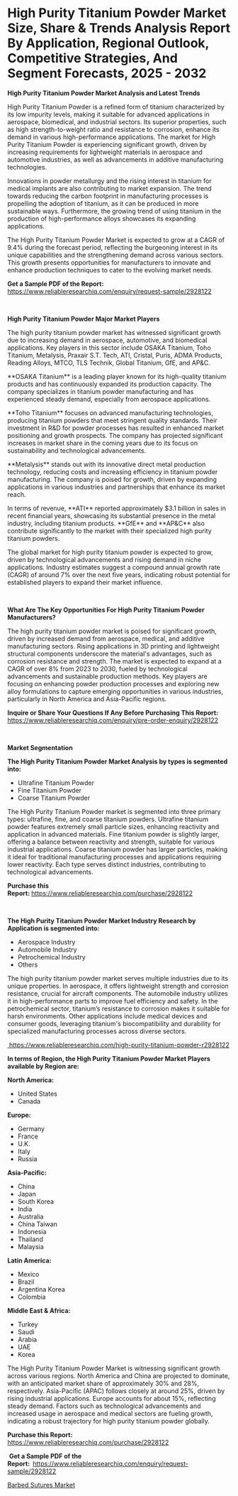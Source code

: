 <p><h1>High Purity Titanium Powder Market Size, Share & Trends Analysis Report By Application, Regional Outlook, Competitive Strategies, And Segment Forecasts, 2025 - 2032</h1></p><p><strong>High Purity Titanium Powder Market Analysis and Latest Trends</strong></p>
<p><p>High Purity Titanium Powder is a refined form of titanium characterized by its low impurity levels, making it suitable for advanced applications in aerospace, biomedical, and industrial sectors. Its superior properties, such as high strength-to-weight ratio and resistance to corrosion, enhance its demand in various high-performance applications. The market for High Purity Titanium Powder is experiencing significant growth, driven by increasing requirements for lightweight materials in aerospace and automotive industries, as well as advancements in additive manufacturing technologies.  </p><p>Innovations in powder metallurgy and the rising interest in titanium for medical implants are also contributing to market expansion. The trend towards reducing the carbon footprint in manufacturing processes is propelling the adoption of titanium, as it can be produced in more sustainable ways. Furthermore, the growing trend of using titanium in the production of high-performance alloys showcases its expanding applications.</p><p>The High Purity Titanium Powder Market is expected to grow at a CAGR of 9.4% during the forecast period, reflecting the burgeoning interest in its unique capabilities and the strengthening demand across various sectors. This growth presents opportunities for manufacturers to innovate and enhance production techniques to cater to the evolving market needs.</p></p>
<p><strong>Get a Sample PDF of the Report:&nbsp;</strong> <a href="https://www.reliableresearchiq.com/enquiry/request-sample/2928122?utm_campaign=3097&utm_medium=2&utm_source=Github&utm_content=ia&utm_term=12032025&utm_id=high-purity-titanium-powder">https://www.reliableresearchiq.com/enquiry/request-sample/2928122</a></p>
<p>&nbsp;</p>
<p><strong>High Purity Titanium Powder Major Market Players</strong></p>
<p><p>The high purity titanium powder market has witnessed significant growth due to increasing demand in aerospace, automotive, and biomedical applications. Key players in this sector include OSAKA Titanium, Toho Titanium, Metalysis, Praxair S.T. Tech, ATI, Cristal, Puris, ADMA Products, Reading Alloys, MTCO, TLS Technik, Global Titanium, GfE, and AP&C.</p><p>**OSAKA Titanium** is a leading player known for its high-quality titanium products and has continuously expanded its production capacity. The company specializes in titanium powder manufacturing and has experienced steady demand, especially from aerospace applications.</p><p>**Toho Titanium** focuses on advanced manufacturing technologies, producing titanium powders that meet stringent quality standards. Their investment in R&D for powder processes has resulted in enhanced market positioning and growth prospects. The company has projected significant increases in market share in the coming years due to its focus on sustainability and technological advancements.</p><p>**Metalysis** stands out with its innovative direct metal production technology, reducing costs and increasing efficiency in titanium powder manufacturing. The company is poised for growth, driven by expanding applications in various industries and partnerships that enhance its market reach.</p><p>In terms of revenue, **ATI** reported approximately $3.1 billion in sales in recent financial years, showcasing its substantial presence in the metal industry, including titanium products. **GfE** and **AP&C** also contribute significantly to the market with their specialized high purity titanium powders. </p><p>The global market for high purity titanium powder is expected to grow, driven by technological advancements and rising demand in niche applications. Industry estimates suggest a compound annual growth rate (CAGR) of around 7% over the next five years, indicating robust potential for established players to expand their market influence.</p></p>
<p>&nbsp;</p>
<p><strong>What Are The Key Opportunities For High Purity Titanium Powder Manufacturers?</strong></p>
<p><p>The high purity titanium powder market is poised for significant growth, driven by increased demand from aerospace, medical, and additive manufacturing sectors. Rising applications in 3D printing and lightweight structural components underscore the material's advantages, such as corrosion resistance and strength. The market is expected to expand at a CAGR of over 8% from 2023 to 2030, fueled by technological advancements and sustainable production methods. Key players are focusing on enhancing powder production processes and exploring new alloy formulations to capture emerging opportunities in various industries, particularly in North America and Asia-Pacific regions.</p></p>
<p><strong>Inquire or Share Your Questions If Any Before Purchasing This Report:</strong> <a href="https://www.reliableresearchiq.com/enquiry/pre-order-enquiry/2928122?utm_campaign=3097&utm_medium=2&utm_source=Github&utm_content=ia&utm_term=12032025&utm_id=high-purity-titanium-powder">https://www.reliableresearchiq.com/enquiry/pre-order-enquiry/2928122</a></p>
<p>&nbsp;</p>
<p><strong>Market Segmentation</strong></p>
<p><strong>The High Purity Titanium Powder Market Analysis by types is segmented into:</strong></p>
<p><ul><li>Ultrafine Titanium Powder</li><li>Fine Titanium Powder</li><li>Coarse Titanium Powder</li></ul></p>
<p><p>The High Purity Titanium Powder market is segmented into three primary types: ultrafine, fine, and coarse titanium powders. Ultrafine titanium powder features extremely small particle sizes, enhancing reactivity and application in advanced materials. Fine titanium powder is slightly larger, offering a balance between reactivity and strength, suitable for various industrial applications. Coarse titanium powder has larger particles, making it ideal for traditional manufacturing processes and applications requiring lower reactivity. Each type serves distinct industries, contributing to technological advancements.</p></p>
<p><strong>Purchase this Report:&nbsp;</strong><a href="https://www.reliableresearchiq.com/purchase/2928122?utm_campaign=3097&utm_medium=2&utm_source=Github&utm_content=ia&utm_term=12032025&utm_id=high-purity-titanium-powder">https://www.reliableresearchiq.com/purchase/2928122</a></p>
<p>&nbsp;</p>
<p><strong>The High Purity Titanium Powder Market Industry Research by Application is segmented into:</strong></p>
<p><ul><li>Aerospace Industry</li><li>Automobile Industry</li><li>Petrochemical Industry</li><li>Others</li></ul></p>
<p><p>The high purity titanium powder market serves multiple industries due to its unique properties. In aerospace, it offers lightweight strength and corrosion resistance, crucial for aircraft components. The automobile industry utilizes it in high-performance parts to improve fuel efficiency and safety. In the petrochemical sector, titanium’s resistance to corrosion makes it suitable for harsh environments. Other applications include medical devices and consumer goods, leveraging titanium's biocompatibility and durability for specialized manufacturing processes across diverse sectors.</p></p>
<p><a href="https://www.reliableresearchiq.com/high-purity-titanium-powder-r2928122?utm_campaign=3097&utm_medium=2&utm_source=Github&utm_content=ia&utm_term=12032025&utm_id=high-purity-titanium-powder">&nbsp;https://www.reliableresearchiq.com/high-purity-titanium-powder-r2928122</a></p>
<p><strong>In terms of Region, the High Purity Titanium Powder Market Players available by Region are:</strong></p>
<p>
    <p> <strong> North America: </strong>
        <ul>
            <li>United States</li>
            <li>Canada</li>
        </ul>
        </p> 
    <p> <strong> Europe: </strong>
        <ul>
            <li>Germany</li>
            <li>France</li>
            <li>U.K.</li>
            <li>Italy</li>
            <li>Russia</li>
        </ul>
        </p> 
    <p> <strong> Asia-Pacific: </strong>
        <ul>
            <li>China</li>
            <li>Japan</li>
            <li>South Korea</li>
            <li>India</li>
            <li>Australia</li>
            <li>China Taiwan</li>
            <li>Indonesia</li>
            <li>Thailand</li>
            <li>Malaysia</li>
        </ul>
        </p> 
    <p> <strong> Latin America: </strong>
        <ul>
            <li>Mexico</li>
            <li>Brazil</li>
            <li>Argentina Korea</li>
            <li>Colombia</li>
        </ul>
        </p> 
    <p> <strong> Middle East & Africa: </strong>
        <ul>
            <li>Turkey</li>
            <li>Saudi</li>
            <li>Arabia</li>
            <li>UAE</li>
            <li>Korea</li>
        </ul>
    </p>
    </p>
<p><p>The High Purity Titanium Powder Market is witnessing significant growth across various regions. North America and China are projected to dominate, with an anticipated market share of approximately 30% and 28%, respectively. Asia-Pacific (APAC) follows closely at around 25%, driven by rising industrial applications. Europe accounts for about 15%, reflecting steady demand. Factors such as technological advancements and increased usage in aerospace and medical sectors are fueling growth, indicating a robust trajectory for high purity titanium powder globally.</p></p>
<p><strong>Purchase this Report: </strong><a href="https://www.reliableresearchiq.com/purchase/2928122?utm_campaign=3097&utm_medium=2&utm_source=Github&utm_content=ia&utm_term=12032025&utm_id=high-purity-titanium-powder">https://www.reliableresearchiq.com/purchase/2928122</a></p>
<p>&nbsp;<strong>Get a Sample PDF of the Report:&nbsp;&nbsp;</strong><a href="https://www.reliableresearchiq.com/enquiry/request-sample/2928122?utm_campaign=3097&utm_medium=2&utm_source=Github&utm_content=ia&utm_term=12032025&utm_id=high-purity-titanium-powder">https://www.reliableresearchiq.com/enquiry/request-sample/2928122</a></p>
<p><strong></strong></p>
<p><p><a href="https://github.com/haaszgettre6/Market-Research-Report-List-1/blob/main/barbed-sutures-market.md?utm_campaign=3097&utm_medium=2&utm_source=Github&utm_content=ia&utm_term=12032025&utm_id=high-purity-titanium-powder">Barbed Sutures Market</a></p></p>